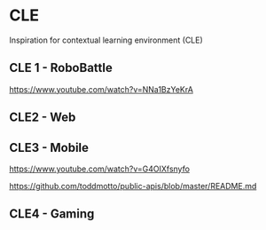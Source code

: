 # CLE
Inspiration for contextual learning environment (CLE)

## CLE 1 - RoboBattle
https://www.youtube.com/watch?v=NNa1BzYeKrA

## CLE2 - Web

## CLE3 - Mobile
https://www.youtube.com/watch?v=G4OIXfsnyfo

https://github.com/toddmotto/public-apis/blob/master/README.md

## CLE4 - Gaming
